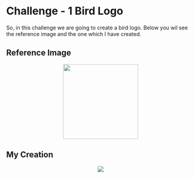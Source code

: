  # Challenge - 1 Bird Logo
So, in this challenge we are going to create a bird logo. Below you wil see the reference image and the one which I have created.
## Reference Image
<p text align="center"><img src="https://user-images.githubusercontent.com/54719422/94394569-4b3fa700-017b-11eb-8a39-aaea59d01707.png"height="200" width=""></p>

## My Creation 
<p text align="center"><img src="https://user-images.githubusercontent.com/54719422/94242205-4ee0ed00-ff33-11ea-86fb-5aeff919ffc8.png"></p>